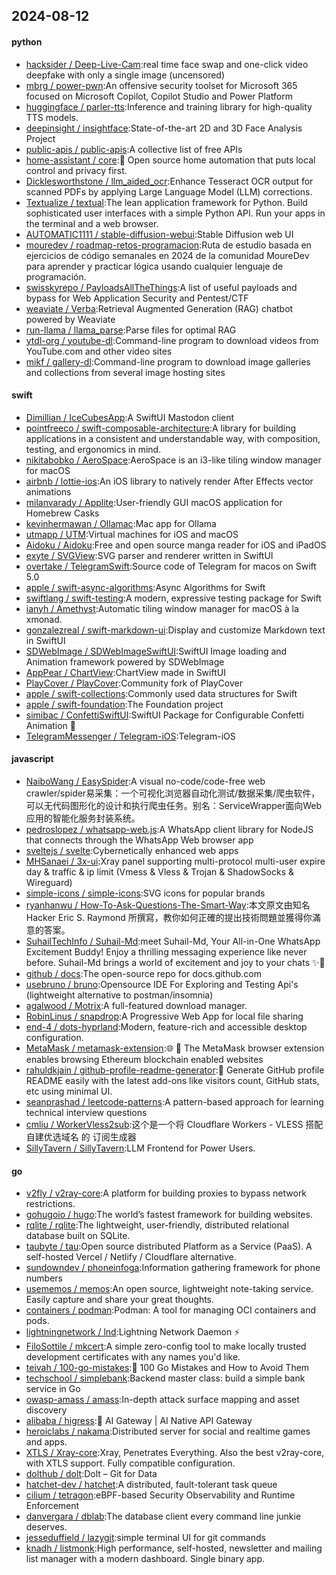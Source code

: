 ## 2024-08-12

#### python
* [hacksider / Deep-Live-Cam](https://github.com/hacksider/Deep-Live-Cam):real time face swap and one-click video deepfake with only a single image (uncensored)
* [mbrg / power-pwn](https://github.com/mbrg/power-pwn):An offensive security toolset for Microsoft 365 focused on Microsoft Copilot, Copilot Studio and Power Platform
* [huggingface / parler-tts](https://github.com/huggingface/parler-tts):Inference and training library for high-quality TTS models.
* [deepinsight / insightface](https://github.com/deepinsight/insightface):State-of-the-art 2D and 3D Face Analysis Project
* [public-apis / public-apis](https://github.com/public-apis/public-apis):A collective list of free APIs
* [home-assistant / core](https://github.com/home-assistant/core):🏡 Open source home automation that puts local control and privacy first.
* [Dicklesworthstone / llm_aided_ocr](https://github.com/Dicklesworthstone/llm_aided_ocr):Enhance Tesseract OCR output for scanned PDFs by applying Large Language Model (LLM) corrections.
* [Textualize / textual](https://github.com/Textualize/textual):The lean application framework for Python. Build sophisticated user interfaces with a simple Python API. Run your apps in the terminal and a web browser.
* [AUTOMATIC1111 / stable-diffusion-webui](https://github.com/AUTOMATIC1111/stable-diffusion-webui):Stable Diffusion web UI
* [mouredev / roadmap-retos-programacion](https://github.com/mouredev/roadmap-retos-programacion):Ruta de estudio basada en ejercicios de código semanales en 2024 de la comunidad MoureDev para aprender y practicar lógica usando cualquier lenguaje de programación.
* [swisskyrepo / PayloadsAllTheThings](https://github.com/swisskyrepo/PayloadsAllTheThings):A list of useful payloads and bypass for Web Application Security and Pentest/CTF
* [weaviate / Verba](https://github.com/weaviate/Verba):Retrieval Augmented Generation (RAG) chatbot powered by Weaviate
* [run-llama / llama_parse](https://github.com/run-llama/llama_parse):Parse files for optimal RAG
* [ytdl-org / youtube-dl](https://github.com/ytdl-org/youtube-dl):Command-line program to download videos from YouTube.com and other video sites
* [mikf / gallery-dl](https://github.com/mikf/gallery-dl):Command-line program to download image galleries and collections from several image hosting sites

#### swift
* [Dimillian / IceCubesApp](https://github.com/Dimillian/IceCubesApp):A SwiftUI Mastodon client
* [pointfreeco / swift-composable-architecture](https://github.com/pointfreeco/swift-composable-architecture):A library for building applications in a consistent and understandable way, with composition, testing, and ergonomics in mind.
* [nikitabobko / AeroSpace](https://github.com/nikitabobko/AeroSpace):AeroSpace is an i3-like tiling window manager for macOS
* [airbnb / lottie-ios](https://github.com/airbnb/lottie-ios):An iOS library to natively render After Effects vector animations
* [milanvarady / Applite](https://github.com/milanvarady/Applite):User-friendly GUI macOS application for Homebrew Casks
* [kevinhermawan / Ollamac](https://github.com/kevinhermawan/Ollamac):Mac app for Ollama
* [utmapp / UTM](https://github.com/utmapp/UTM):Virtual machines for iOS and macOS
* [Aidoku / Aidoku](https://github.com/Aidoku/Aidoku):Free and open source manga reader for iOS and iPadOS
* [exyte / SVGView](https://github.com/exyte/SVGView):SVG parser and renderer written in SwiftUI
* [overtake / TelegramSwift](https://github.com/overtake/TelegramSwift):Source code of Telegram for macos on Swift 5.0
* [apple / swift-async-algorithms](https://github.com/apple/swift-async-algorithms):Async Algorithms for Swift
* [swiftlang / swift-testing](https://github.com/swiftlang/swift-testing):A modern, expressive testing package for Swift
* [ianyh / Amethyst](https://github.com/ianyh/Amethyst):Automatic tiling window manager for macOS à la xmonad.
* [gonzalezreal / swift-markdown-ui](https://github.com/gonzalezreal/swift-markdown-ui):Display and customize Markdown text in SwiftUI
* [SDWebImage / SDWebImageSwiftUI](https://github.com/SDWebImage/SDWebImageSwiftUI):SwiftUI Image loading and Animation framework powered by SDWebImage
* [AppPear / ChartView](https://github.com/AppPear/ChartView):ChartView made in SwiftUI
* [PlayCover / PlayCover](https://github.com/PlayCover/PlayCover):Community fork of PlayCover
* [apple / swift-collections](https://github.com/apple/swift-collections):Commonly used data structures for Swift
* [apple / swift-foundation](https://github.com/apple/swift-foundation):The Foundation project
* [simibac / ConfettiSwiftUI](https://github.com/simibac/ConfettiSwiftUI):SwiftUI Package for Configurable Confetti Animation 🎉
* [TelegramMessenger / Telegram-iOS](https://github.com/TelegramMessenger/Telegram-iOS):Telegram-iOS

#### javascript
* [NaiboWang / EasySpider](https://github.com/NaiboWang/EasySpider):A visual no-code/code-free web crawler/spider易采集：一个可视化浏览器自动化测试/数据采集/爬虫软件，可以无代码图形化的设计和执行爬虫任务。别名：ServiceWrapper面向Web应用的智能化服务封装系统。
* [pedroslopez / whatsapp-web.js](https://github.com/pedroslopez/whatsapp-web.js):A WhatsApp client library for NodeJS that connects through the WhatsApp Web browser app
* [sveltejs / svelte](https://github.com/sveltejs/svelte):Cybernetically enhanced web apps
* [MHSanaei / 3x-ui](https://github.com/MHSanaei/3x-ui):Xray panel supporting multi-protocol multi-user expire day & traffic & ip limit (Vmess & Vless & Trojan & ShadowSocks & Wireguard)
* [simple-icons / simple-icons](https://github.com/simple-icons/simple-icons):SVG icons for popular brands
* [ryanhanwu / How-To-Ask-Questions-The-Smart-Way](https://github.com/ryanhanwu/How-To-Ask-Questions-The-Smart-Way):本文原文由知名 Hacker Eric S. Raymond 所撰寫，教你如何正確的提出技術問題並獲得你滿意的答案。
* [SuhailTechInfo / Suhail-Md](https://github.com/SuhailTechInfo/Suhail-Md):meet Suhail-Md, Your All-in-One WhatsApp Excitement Buddy! Enjoy a thrilling messaging experience like never before. Suhail-Md brings a world of excitement and joy to your chats ✨🤖
* [github / docs](https://github.com/github/docs):The open-source repo for docs.github.com
* [usebruno / bruno](https://github.com/usebruno/bruno):Opensource IDE For Exploring and Testing Api's (lightweight alternative to postman/insomnia)
* [agalwood / Motrix](https://github.com/agalwood/Motrix):A full-featured download manager.
* [RobinLinus / snapdrop](https://github.com/RobinLinus/snapdrop):A Progressive Web App for local file sharing
* [end-4 / dots-hyprland](https://github.com/end-4/dots-hyprland):Modern, feature-rich and accessible desktop configuration.
* [MetaMask / metamask-extension](https://github.com/MetaMask/metamask-extension):🌐 🔌 The MetaMask browser extension enables browsing Ethereum blockchain enabled websites
* [rahuldkjain / github-profile-readme-generator](https://github.com/rahuldkjain/github-profile-readme-generator):🚀 Generate GitHub profile README easily with the latest add-ons like visitors count, GitHub stats, etc using minimal UI.
* [seanprashad / leetcode-patterns](https://github.com/seanprashad/leetcode-patterns):A pattern-based approach for learning technical interview questions
* [cmliu / WorkerVless2sub](https://github.com/cmliu/WorkerVless2sub):这个是一个将 Cloudflare Workers - VLESS 搭配 自建优选域名 的 订阅生成器
* [SillyTavern / SillyTavern](https://github.com/SillyTavern/SillyTavern):LLM Frontend for Power Users.

#### go
* [v2fly / v2ray-core](https://github.com/v2fly/v2ray-core):A platform for building proxies to bypass network restrictions.
* [gohugoio / hugo](https://github.com/gohugoio/hugo):The world’s fastest framework for building websites.
* [rqlite / rqlite](https://github.com/rqlite/rqlite):The lightweight, user-friendly, distributed relational database built on SQLite.
* [taubyte / tau](https://github.com/taubyte/tau):Open source distributed Platform as a Service (PaaS). A self-hosted Vercel / Netlify / Cloudflare alternative.
* [sundowndev / phoneinfoga](https://github.com/sundowndev/phoneinfoga):Information gathering framework for phone numbers
* [usememos / memos](https://github.com/usememos/memos):An open source, lightweight note-taking service. Easily capture and share your great thoughts.
* [containers / podman](https://github.com/containers/podman):Podman: A tool for managing OCI containers and pods.
* [lightningnetwork / lnd](https://github.com/lightningnetwork/lnd):Lightning Network Daemon ⚡️
* [FiloSottile / mkcert](https://github.com/FiloSottile/mkcert):A simple zero-config tool to make locally trusted development certificates with any names you'd like.
* [teivah / 100-go-mistakes](https://github.com/teivah/100-go-mistakes):📖 100 Go Mistakes and How to Avoid Them
* [techschool / simplebank](https://github.com/techschool/simplebank):Backend master class: build a simple bank service in Go
* [owasp-amass / amass](https://github.com/owasp-amass/amass):In-depth attack surface mapping and asset discovery
* [alibaba / higress](https://github.com/alibaba/higress):🤖 AI Gateway | AI Native API Gateway
* [heroiclabs / nakama](https://github.com/heroiclabs/nakama):Distributed server for social and realtime games and apps.
* [XTLS / Xray-core](https://github.com/XTLS/Xray-core):Xray, Penetrates Everything. Also the best v2ray-core, with XTLS support. Fully compatible configuration.
* [dolthub / dolt](https://github.com/dolthub/dolt):Dolt – Git for Data
* [hatchet-dev / hatchet](https://github.com/hatchet-dev/hatchet):A distributed, fault-tolerant task queue
* [cilium / tetragon](https://github.com/cilium/tetragon):eBPF-based Security Observability and Runtime Enforcement
* [danvergara / dblab](https://github.com/danvergara/dblab):The database client every command line junkie deserves.
* [jesseduffield / lazygit](https://github.com/jesseduffield/lazygit):simple terminal UI for git commands
* [knadh / listmonk](https://github.com/knadh/listmonk):High performance, self-hosted, newsletter and mailing list manager with a modern dashboard. Single binary app.
